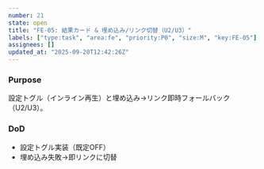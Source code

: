 ```yaml
---
number: 21
state: open
title: "FE-05: 結果カード & 埋め込み/リンク切替（U2/U3）"
labels: ["type:task", "area:fe", "priority:P0", "size:M", "key:FE-05"]
assignees: []
updated_at: "2025-09-20T12:42:26Z"
---
```

### Purpose
設定トグル（インライン再生）と埋め込み→リンク即時フォールバック（U2/U3）。

### DoD
- 設定トグル実装（既定OFF）
- 埋め込み失敗→即リンクに切替
